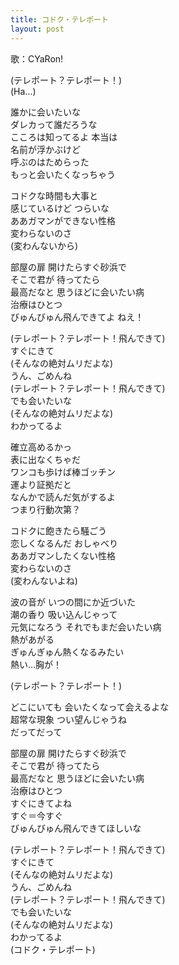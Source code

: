 ```yaml
---
title: コドク・テレポート
layout: post
---
```

歌：CYaRon!

<p>(テレポート？テレポート！)<br />
(Ha...)</p>

<p><a class="ruby">誰かに会いたいな<br />
ダレカって誰だろうな<br />
こころは知ってるよ 本当は<br />
名前が浮かぶけど<br />
呼ぶのはためらった<br />
もっと会いたくなっちゃう</a></p>

<p><a class="chika">コドクな時間も大事と<br />
感じているけど つらいな</a><br />
<a class="you">ああガマンができない性格<br />
変わらないのさ</a><br />
<a class="ruby">(変わんないから)</a></p>

<p>部屋の扉 開けたらすぐ砂浜で<br />
そこで君が 待ってたら<br />
最高だなと 思うほどに会いたい病<br />
治療はひとつ<br />
びゅんびゅん飛んできてよ ねえ！</p>

<p>(テレポート？テレポート！飛んできて)<br />
<a class="ruby">すぐにきて</a><br />
(そんなの絶対ムリだよな)<br />
<a class="chika">うん、ごめんね</a><br />
(テレポート？テレポート！飛んできて)<br />
<a class="you">でも会いたいな</a><br />
(そんなの絶対ムリだよな)<br />
<a class="ruby">わかってるよ</a></p>

<p><a class="chika">確立高めるかっ<br />
表に出なくちゃだ<br />
ワンコも歩けば棒ゴッチン</a><br />
<a class="you">運より証拠だと<br />
なんかで読んだ気がするよ<br />
つまり行動次第？</a></p>

<p><a class="ruby">コドクに飽きたら騒ごう<br />
恋しくなるんだ おしゃべり<br />
ああガマンしたくない性格<br />
変わらないのさ</a><br />
<a class="chika">(変わんないよね)</a></p>

<p>波の音が いつの間にか近づいた<br />
潮の香り 吸い込んじゃって<br />
元気になろう それでもまだ会いたい病<br />
熱があがる<br />
ぎゅんぎゅん熱くなるみたい<br />
<a class="ruby">熱い…胸が！</a></p>

<p>(テレポート？テレポート！)</p>

<p><a class="ruby">どこにいても 会いたくなって会えるよな</a><br />
<a class="chika">超常な現象 つい望んじゃうね</a><br />
<a class="you">だってだって</a></p>

<p>部屋の扉 開けたらすぐ砂浜で<br />
そこで君が 待ってたら<br />
最高だなと 思うほどに会いたい病<br />
治療はひとつ<br />
<a class="ruby">すぐにきてよね</a><br />
<a class="chika">すぐ＝今すぐ</a><br />
<a class="you">びゅんびゅん飛んできてほしいな</a></p>

<p>(テレポート？テレポート！飛んできて)<br />
<a class="ruby">すぐにきて</a><br />
(そんなの絶対ムリだよな)<br />
<a class="chika">うん、ごめんね</a><br />
(テレポート？テレポート！飛んできて)<br />
<a class="you">でも会いたいな</a><br />
(そんなの絶対ムリだよな)<br />
<a class="ruby">わかってるよ</a><br />
(コドク・テレポート)</p>